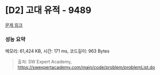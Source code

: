 # [D2] 고대 유적 - 9489 

[문제 링크](https://swexpertacademy.com/main/code/problem/problemDetail.do?contestProbId=AXAd8-d6MRoDFARP) 

### 성능 요약

메모리: 61,424 KB, 시간: 171 ms, 코드길이: 963 Bytes



> 출처: SW Expert Academy, https://swexpertacademy.com/main/code/problem/problemList.do